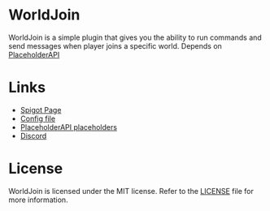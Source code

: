 # WorldJoin
WorldJoin is a simple plugin that gives you the ability to run commands and send messages when player joins a specific world.
Depends on [PlaceholderAPI](https://www.spigotmc.org/resources/placeholderapi.6245/)

# Links
+ [Spigot Page](https://www.spigotmc.org/resources/worldjoin.63892/)
+ [Config file](https://github.com/aBo0oDyy/WorldJoin/blob/master/src/main/resources/config.yml)
+ [PlaceholderAPI placeholders](https://helpch.at/placeholders)
+ [Discord](https://aboodyy.net/discord)

# License
WorldJoin is licensed under the MIT license. Refer to the [LICENSE](https://github.com/aBo0oDyy/WorldJoin/blob/master/LICENSE) file for more information.